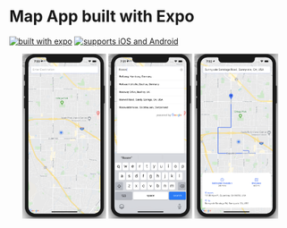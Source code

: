 # Map App built with Expo

[![built with expo](https://img.shields.io/badge/MADE%20WITH%20EXPO-000.svg?style=for-the-badge&logo=expo&labelColor=4630eb&logoWidth=20)](https://github.com/expo/expo) [![supports iOS and Android](https://img.shields.io/badge/Platforms-Native-4630EB.svg?style=for-the-badge&logo=EXPO&labelColor=000&logoColor=fff)](https://github.com/expo/expo)

<div align="center">
  <img src="../screenshoots/expo-map.png" width="150" />
  <img src="../screenshoots/expo-search.png" width="150" />
  <img src="../screenshoots/expo-route.png" width="150" />
</div>

